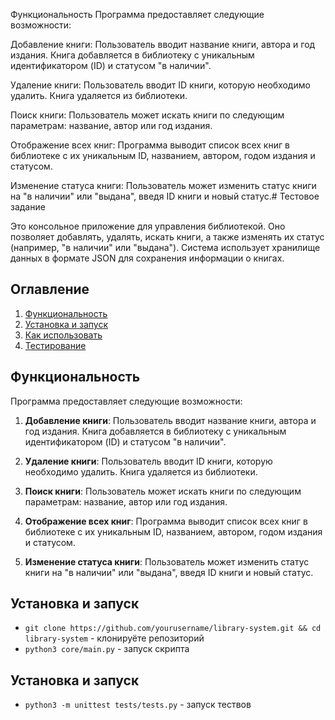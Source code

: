 Функциональность
Программа предоставляет следующие возможности:

Добавление книги: Пользователь вводит название книги, автора и год издания. Книга добавляется в библиотеку с уникальным идентификатором (ID) и статусом "в наличии".

Удаление книги: Пользователь вводит ID книги, которую необходимо удалить. Книга удаляется из библиотеки.

Поиск книги: Пользователь может искать книги по следующим параметрам: название, автор или год издания.

Отображение всех книг: Программа выводит список всех книг в библиотеке с их уникальным ID, названием, автором, годом издания и статусом.

Изменение статуса книги: Пользователь может изменить статус книги на "в наличии" или "выдана", введя ID книги и новый статус.# Тестовое задание

Это консольное приложение для управления библиотекой. Оно позволяет добавлять, удалять, искать книги, а также изменять их статус (например, "в наличии" или "выдана"). Система использует хранилище данных в формате JSON для сохранения информации о книгах.

## Оглавление
1. [Функциональность](#функциональность)
2. [Установка и запуск](#установка-и-запуск)
3. [Как использовать](#как-использовать)
5. [Тестирование](#тестирование)

## Функциональность

Программа предоставляет следующие возможности:

1. **Добавление книги**: Пользователь вводит название книги, автора и год издания. Книга добавляется в библиотеку с уникальным идентификатором (ID) и статусом "в наличии".
   
2. **Удаление книги**: Пользователь вводит ID книги, которую необходимо удалить. Книга удаляется из библиотеки.

3. **Поиск книги**: Пользователь может искать книги по следующим параметрам: название, автор или год издания.

4. **Отображение всех книг**: Программа выводит список всех книг в библиотеке с их уникальным ID, названием, автором, годом издания и статусом.

5. **Изменение статуса книги**: Пользователь может изменить статус книги на "в наличии" или "выдана", введя ID книги и новый статус.

## Установка и запуск

   
*   `git clone https://github.com/yourusername/library-system.git && cd library-system` - клонируёте репозиторий
*   `python3 core/main.py` - запуск скрипта
   
## Установка и запуск

* `python3 -m unittest tests/tests.py` - запуск тествов
